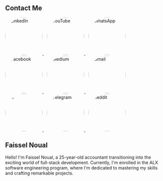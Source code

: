 ## Contact Me
<a href="https://www.linkedin.com/in/faissel-noual-8b81ab20b/" target="_blank" rel="noreferrer" style="margin-right: 10px;">
  <img src="https://img.shields.io/badge/LinkedIn-0077B5?style=for-the-badge&logo=linkedin&logoColor=white&label=&color=blue" alt="LinkedIn" style="border-radius: 50%;" width="120" />
</a>
<a href="https://www.youtube.com/channel/faisselnoual" target="_blank" rel="noreferrer" style="margin-right: 10px;">
  <img src="https://img.shields.io/badge/YouTube-FF0000?style=for-the-badge&logo=youtube&logoColor=white&label=&color=red" alt="YouTube" style="border-radius: 50%;" width="120" />
</a>
<a href="https://wa.me/+212777840918" target="_blank" rel="noreferrer" style="margin-right: 10px;">
  <img src="https://img.shields.io/badge/WhatsApp-25D366?style=for-the-badge&logo=whatsapp&logoColor=white&label=&color=green" alt="WhatsApp" style="border-radius: 50%;" width="120" />
</a>
<a href="https://www.facebook.com/faisselnoual" target="_blank" rel="noreferrer" style="margin-right: 10px;">
  <img src="https://img.shields.io/badge/Facebook-1877F2?style=for-the-badge&logo=facebook&logoColor=white&label=&color=blue" alt="Facebook" style="border-radius: 50%;" width="120" />
</a>
<a href="https://medium.com/@noualfaissel" target="_blank" rel="noreferrer" style="margin-right: 10px;">
  <img src="https://img.shields.io/badge/Medium-12100E?style=for-the-badge&logo=medium&logoColor=white&label=&color=black" alt="Medium" style="border-radius: 50%;" width="120" />
</a>
<a href="mailto:Noualfaissel@gmail.com" target="_blank" rel="noreferrer" style="margin-right: 10px;">
  <img src="https://img.shields.io/badge/Gmail-D14836?style=for-the-badge&logo=gmail&logoColor=white&label=&color=red" alt="Gmail" style="border-radius: 50%;" width="120" />
</a>
<a href="https://twitter.com/faisselnoual" target="_blank" rel="noreferrer" style="margin-right: 10px;">
  <img src="https://img.shields.io/badge/X-1DA1F2?style=for-the-badge&logo=x&logoColor=white&label=&color=blue" alt="X" style="border-radius: 50%;" width="120" />
</a>
<a href="https://t.me/faisselnoual" target="_blank" rel="noreferrer" style="margin-right: 10px;">
  <img src="https://img.shields.io/badge/Telegram-2CA5E0?style=for-the-badge&logo=telegram&logoColor=white&label=&color=blue" alt="Telegram" style="border-radius: 50%;" width="120" />
</a>
<a href="https://www.reddit.com/user/faisselnoual" target="_blank" rel="noreferrer" style="margin-right: 10px;">
  <img src="https://img.shields.io/badge/Reddit-FF4500?style=for-the-badge&logo=reddit&logoColor=white&label=&color=orange" alt="Reddit" style="border-radius: 50%;" width="120" />
</a>

## Faissel Noual
Hello! I'm Faissel Noual, a 25-year-old accountant transitioning into the exciting world of full-stack development. Currently, I'm enrolled in the ALX software engineering program, where I'm dedicated to mastering my skills and crafting remarkable projects.




